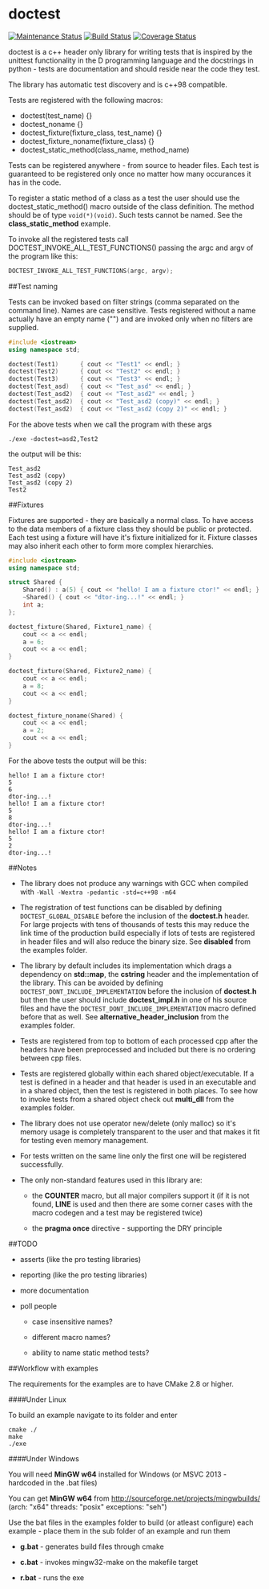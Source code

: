 doctest
=======
[![Maintenance Status](http://stillmaintained.com/hardly/doctestcpp.png)](http://stillmaintained.com/hardly/doctestcpp)
[![Build Status](https://travis-ci.org/hardly/doctestcpp.svg?branch=master)](https://travis-ci.org/hardly/doctestcpp)
[![Coverage Status](https://coveralls.io/repos/hardly/doctestcpp/badge.png)](https://coveralls.io/r/hardly/doctestcpp)

doctest is a c++ header only library for writing tests that is inspired by the unittest functionality in the D programming language and the docstrings in python - tests are documentation and should reside near the code they test.

The library has automatic test discovery and is c++98 compatible.

Tests are registered with the following macros:

- doctest(test_name) {}
- doctest_noname {}
- doctest_fixture(fixture_class, test_name) {}
- doctest_fixture_noname(fixture_class) {}
- doctest_static_method(class_name, method_name)

Tests can be registered anywhere - from source to header files. Each test is guaranteed to be registered only once no matter how many occurances it has in the code.

To register a static method of a class as a test the user should use the doctest_static_method() macro outside of the class definition.
The method should be of type ```void(*)(void)```. Such tests cannot be named. See the **class_static_method** example.

To invoke all the registered tests call DOCTEST_INVOKE_ALL_TEST_FUNCTIONS() passing the argc and argv of the program like this:
```C++
DOCTEST_INVOKE_ALL_TEST_FUNCTIONS(argc, argv);
```

##Test naming

Tests can be invoked based on filter strings (comma separated on the command line). Names are case sensitive.
Tests registered without a name actually have an empty name ("") and are invoked only when no filters are supplied.

```C++
#include <iostream>
using namespace std;

doctest(Test1)      { cout << "Test1" << endl; }
doctest(Test2)      { cout << "Test2" << endl; }
doctest(Test3)      { cout << "Test3" << endl; }
doctest(Test_asd)   { cout << "Test_asd" << endl; }
doctest(Test_asd2)  { cout << "Test_asd2" << endl; }
doctest(Test_asd2)  { cout << "Test_asd2 (copy)" << endl; }
doctest(Test_asd2)  { cout << "Test_asd2 (copy 2)" << endl; }
```

For the above tests when we call the program with these args

```
./exe -doctest=asd2,Test2
```

the output will be this:

```
Test_asd2
Test_asd2 (copy)
Test_asd2 (copy 2)
Test2
```

##Fixtures

Fixtures are supported - they are basically a normal class. To have access to the data members of a fixture class they should be public or protected. Each test using a fixture will have it's fixture initialized for it. Fixture classes may also inherit each other to form more complex hierarchies.

```C++
#include <iostream>
using namespace std;

struct Shared {
    Shared() : a(5) { cout << "hello! I am a fixture ctor!" << endl; }
    ~Shared() { cout << "dtor-ing...!" << endl; }
    int a;
};

doctest_fixture(Shared, Fixture1_name) {
    cout << a << endl;
    a = 6;
    cout << a << endl;
}

doctest_fixture(Shared, Fixture2_name) {
    cout << a << endl;
    a = 8;
    cout << a << endl;
}

doctest_fixture_noname(Shared) {
    cout << a << endl;
    a = 2;
    cout << a << endl;
}
```

For the above tests the output will be this:

```
hello! I am a fixture ctor!
5
6
dtor-ing...!
hello! I am a fixture ctor!
5
8
dtor-ing...!
hello! I am a fixture ctor!
5
2
dtor-ing...!
```

##Notes

- The library does not produce any warnings with GCC when compiled with ```-Wall -Wextra -pedantic -std=c++98 -m64```

- The registration of test functions can be disabled by defining ```DOCTEST_GLOBAL_DISABLE``` before the inclusion of the **doctest.h** header. For large projects with tens of thousands of tests this may reduce the link time of the production build especially if lots of tests are registered in header files and will also reduce the binary size. See **disabled** from the examples folder.

- The library by default includes its implementation which drags a dependency on **std::map**, the **cstring** header and the implementation of the library. This can be avoided by defining ```DOCTEST_DONT_INCLUDE_IMPLEMENTATION``` before the inclusion of **doctest.h** but then the user should include **doctest_impl.h** in one of his source files and have the ```DOCTEST_DONT_INCLUDE_IMPLEMENTATION``` macro defined before that as well. See **alternative_header_inclusion** from the examples folder.

- Tests are registered from top to bottom of each processed cpp after the headers have been preprocessed and included but there is no ordering between cpp files.

- Tests are registered globally within each shared object/executable. If a test is defined in a header and that header is used in an executable and in a shared object, then the test is registered in both places. To see how to invoke tests from a shared object check out **multi_dll** from the examples folder.

- The library does not use operator new/delete (only malloc) so it's memory usage is completely transparent to the user and that makes it fit for testing even memory management.

- For tests written on the same line only the first one will be registered successfully.

- The only non-standard features used in this library are:

  - the **__COUNTER__** macro, but all major compilers support it (if it is not found, **__LINE__** is used and then there are some corner cases with the macro codegen and a test may be registered twice)

  - the **pragma once** directive - supporting the DRY principle

##TODO

- asserts (like the pro testing libraries)

- reporting (like the pro testing libraries)

- more documentation

- poll people

  - case insensitive names?
  
  - different macro names?
  
  - ability to name static method tests?

##Workflow with examples

The requirements for the examples are to have CMake 2.8 or higher.

####Under Linux

To build an example navigate to its folder and enter

```
cmake ./
make
./exe
```

####Under Windows

You will need **MinGW w64** installed for Windows (or MSVC 2013 - hardcoded in the .bat files)

You can get **MinGW w64** from http://sourceforge.net/projects/mingwbuilds/ (arch: "x64" threads: "posix" exceptions: "seh")

Use the bat files in the examples folder to build (or atleast configure) each example - place them in the sub folder of an example and run them

- **g.bat** - generates build files through cmake

- **c.bat** - invokes mingw32-make on the makefile target

- **r.bat** - runs the exe
